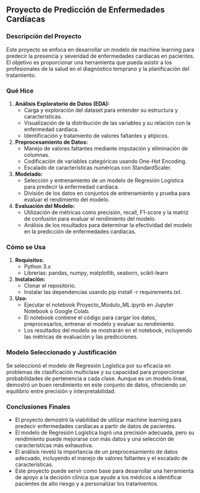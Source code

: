 ## **Proyecto de Predicción de Enfermedades Cardíacas**

### **Descripción del Proyecto**

Este proyecto se enfoca en desarrollar un modelo de machine learning para predecir la presencia y severidad de enfermedades cardíacas en pacientes. El objetivo es proporcionar una herramienta que pueda asistir a los profesionales de la salud en el diagnóstico temprano y la planificación del tratamiento.

### **Qué Hice**

1. **Análisis Exploratorio de Datos (EDA):**  
   * Carga y exploración del dataset para entender su estructura y características.  
   * Visualización de la distribución de las variables y su relación con la enfermedad cardíaca.  
   * Identificación y tratamiento de valores faltantes y atípicos.  
2. **Preprocesamiento de Datos:**  
   * Manejo de valores faltantes mediante imputación y eliminación de columnas.  
   * Codificación de variables categóricas usando One-Hot Encoding.  
   * Escalado de características numéricas con StandardScaler.  
3. **Modelado:**  
   * Selección y entrenamiento de un modelo de Regresión Logística para predecir la enfermedad cardíaca.  
   * División de los datos en conjuntos de entrenamiento y prueba para evaluar el rendimiento del modelo.  
4. **Evaluación del Modelo:**  
   * Utilización de métricas como precisión, recall, F1-score y la matriz de confusión para evaluar el rendimiento del modelo.  
   * Análisis de los resultados para determinar la efectividad del modelo en la predicción de enfermedades cardíacas.

### **Cómo se Usa**

1. **Requisitos:**  
   * Python 3.x  
   * Librerías: pandas, numpy, matplotlib, seaborn, scikit-learn  
2. **Instalación:**  
   * Clonar el repositorio.  
   * Instalar las dependencias usando pip install \-r requirements.txt.  
3. **Uso:**  
   * Ejecutar el notebook Proyecto\_Modulo\_ML.ipynb en Jupyter Notebook o Google Colab.  
   * El notebook contiene el código para cargar los datos, preprocesarlos, entrenar el modelo y evaluar su rendimiento.  
   * Los resultados del modelo se mostrarán en el notebook, incluyendo las métricas de evaluación y las predicciones.

### **Modelo Seleccionado y Justificación**

Se seleccionó el modelo de Regresión Logística por su eficacia en problemas de clasificación multiclase y su capacidad para proporcionar probabilidades de pertenencia a cada clase. Aunque es un modelo lineal, demostró un buen rendimiento en este conjunto de datos, ofreciendo un equilibrio entre precisión y interpretabilidad.

### **Conclusiones Finales**

* El proyecto demostró la viabilidad de utilizar machine learning para predecir enfermedades cardíacas a partir de datos de pacientes.  
* El modelo de Regresión Logística logró una precisión adecuada, pero su rendimiento puede mejorarse con más datos y una selección de características más exhaustiva.  
* El análisis reveló la importancia de un preprocesamiento de datos adecuado, incluyendo el manejo de valores faltantes y el escalado de características.  
* Este proyecto puede servir como base para desarrollar una herramienta de apoyo a la decisión clínica que ayude a los médicos a identificar pacientes de alto riesgo y a personalizar los tratamientos.